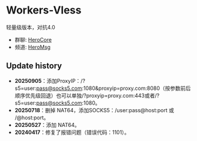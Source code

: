 # Workers-Vless

轻量级版本，对抗4.0

- 群聊: [HeroCore](https://t.me/HeroCore)
- 频道: [HeroMsg](https://t.me/HeroMsg)
  

## Update history
- **20250905**：添加ProxyIP：/?s5=user:pass@socks5.com:1080&proxyip=proxy.com:8080（按参数前后顺序优先级回退）也可以单独/?proxyip=proxy.com:443或者/?s5=user:pass@socks5.com:1080。
- **20250718**：删掉 NAT64，添加SOCKS5：/user:pass@host:port 或 /@host:port。
- **20250527**：添加 NAT64。
- **20240417**：修复了报错问题（错误代码：1101）。
